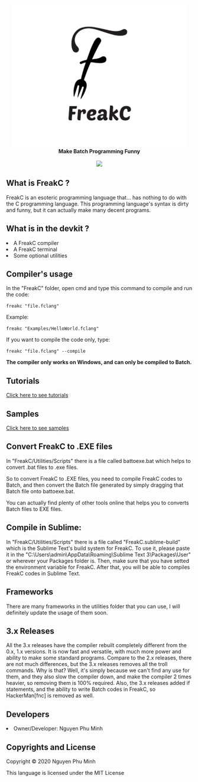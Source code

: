 <div align="center">
  <img src="Resources/Branding/logo.png" />
  <br/>
  <b>Make Batch Programming Funny</b>
  <br/>
  <br/>
  <a href="https://github.com/nguyenphuminh/FreakC/blob/master/LICENSE.md"><img src="https://img.shields.io/badge/license-MIT-blue.svg"/></a>
</div>

## What is FreakC ?
FreakC is an esoteric programming language that... has nothing to do with the C programming language. This programming language's syntax is dirty and funny, but it can actually make many decent programs.

## What is in the devkit ?
<li>A FreakC compiler</li>
<li>A FreakC terminal</li>
<li>Some optional utilities</li>

## Compiler's usage
In the "FreakC" folder, open cmd and type this command to compile and run the code:

    freakc "file.fclang"
    
Example:
    
    freakc "Examples/HelloWorld.fclang"
 
If you want to compile the code only, type:

    freakc "file.fclang" --compile

<b>The compiler only works on Windows, and can only be compiled to Batch.</b>

## Tutorials 
<a href=https://github.com/nguyenphuminh/FreakC/blob/master/TUTORIAL.md>Click here to see tutorials</a>

## Samples
<a href=https://github.com/nguyenphuminh/FreakC/tree/master/Examples>Click here to see samples</a>

## Convert FreakC to .EXE files
In "FreakC/Utilities/Scripts" there is a file called battoexe.bat which helps to convert .bat files to .exe files.

So to convert FreakC to .EXE files, you need to compile FreakC codes to Batch, and then convert the Batch file generated by simply dragging that Batch file onto battoexe.bat.

You can actually find plenty of other tools online that helps you to converts Batch files to EXE files.

## Compile in Sublime:
In "FreakC/Utilities/Scripts" there is a file called "FreakC.sublime-build" which is the Sublime Text's build system for FreakC. To use it, please paste it in the "C:\Users\admin\AppData\Roaming\Sublime Text 3\Packages\User" or wherever your Packages folder is. Then, make sure that you have setted the environment variable for FreakC. After that, you will be able to compiles FreakC codes in Sublime Text.

## Frameworks
There are many frameworks in the utilities folder that you can use, I will definitely update the usage of them soon.

## 3.x Releases
All the 3.x releases have the compiler rebuilt completely different from the 0.x, 1.x versions. It is now fast and versatile, with much more power and ability to make some standard programs. Compare to the 2.x releases, there are not much differences, but the 3.x releases removes all the troll commands. Why is that? Well, it's simply because we can't find any use for them, and they also slow the compiler down, and make the compiler 2 times heavier, so removing them is 100% required. Also, the 3.x releases added if statements, and the ability to write Batch codes in FreakC, so HackerMan[fnc] is removed as well.

## Developers
<li>Owner/Developer: Nguyen Phu Minh</li>

## Copyrights and License
Copyright © 2020 Nguyen Phu Minh

This language is licensed under the MIT License
